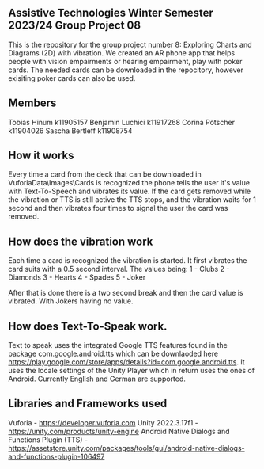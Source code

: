 ## Assistive Technologies Winter Semester 2023/24 Group Project 08

This is the repository for the group project number 8: Exploring Charts and Diagrams (2D) with vibration.
We created an AR phone app that helps people with vision empairments or hearing empairment, play with poker cards.
The needed cards can be downloaded in the repocitory, however exisiting poker cards can also be used.

## Members
Tobias Hinum k11905157
Benjamin Luchici k11917268
Corina Pötscher k11904026
Sascha Bertleff k11908754

## How it works
Every time a card from the deck that can be downloaded in VuforiaData\Images\Cards is recognized the phone tells the user it's value with Text-To-Speech and vibrates its value. If the card gets removed while the vibration or TTS is still active the TTS stops, and the vibration waits for 1 second and then vibrates four times to signal the user the card was removed.


## How does the vibration work
Each time a card is recognized the vibration is started. It first vibrates the card suits with a 0.5 second interval. The values being:
1 - Clubs
2 - Diamonds
3 - Hearts
4 - Spades
5 - Joker

After that is done there is a two second break and then the card value is vibrated. With Jokers having no value.

## How does Text-To-Speak work.
Text to speak uses the integrated Google TTS features found in the package com.google.android.tts which can be downlaoded here https://play.google.com/store/apps/details?id=com.google.android.tts.
It uses the locale settings of the Unity Player which in return uses the ones of Android. Currently English and German are supported.

## Libraries and Frameworks used
Vuforia - https://developer.vuforia.com
Unity 2022.3.17f1 - https://unity.com/products/unity-engine
Android Native Dialogs and Functions Plugin (TTS) - https://assetstore.unity.com/packages/tools/gui/android-native-dialogs-and-functions-plugin-106497

